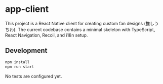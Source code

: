# app-client

This project is a React Native client for creating custom fan designs (推しうちわ). The current codebase contains a minimal skeleton with TypeScript, React Navigation, Recoil, and i18n setup.

## Development

```sh
npm install
npm run start
```

No tests are configured yet.
